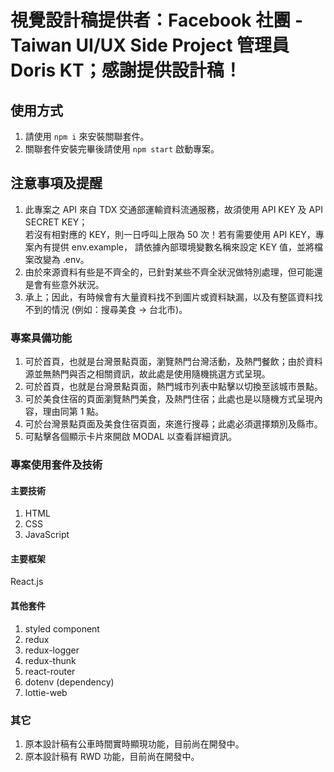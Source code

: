 # 視覺設計稿提供者：Facebook 社團 - Taiwan UI/UX Side Project 管理員 Doris KT；感謝提供設計稿！

## 使用方式

1. 請使用 `npm i` 來安裝關聯套件。
2. 關聯套件安裝完畢後請使用 `npm start` 啟動專案。

## 注意事項及提醒

1.  此專案之 API 來自 TDX 交通部運輸資料流通服務，故須使用 API KEY 及 API SECRET KEY；  
    若沒有相對應的 KEY，則一日呼叫上限為 50 次！若有需要使用 API KEY，專案內有提供 env.example，
    請依據內部環境變數名稱來設定 KEY 值，並將檔案改變為 .env。
2.  由於來源資料有些是不齊全的，已針對某些不齊全狀況做特別處理，但可能還是會有些意外狀況。
3.  承上；因此，有時候會有大量資料找不到圖片或資料缺漏，以及有整區資料找不到的情況 (例如：搜尋美食 -> 台北市)。

### 專案具備功能

1.  可於首頁，也就是台灣景點頁面，瀏覽熱門台灣活動，及熱門餐飲；由於資料源並無熱門與否之相關資訊，故此處是使用隨機挑選方式呈現。
2.  可於首頁，也就是台灣景點頁面，熱門城市列表中點擊以切換至該城市景點。
3.  可於美食住宿的頁面瀏覽熱門美食，及熱門住宿；此處也是以隨機方式呈現內容，理由同第 1 點。
4.  可於台灣景點頁面及美食住宿頁面，來進行搜尋；此處必須選擇類別及縣市。
5.  可點擊各個顯示卡片來開啟 MODAL 以查看詳細資訊。

### 專案使用套件及技術

#### 主要技術

1.  HTML
2.  CSS
3.  JavaScript

#### 主要框架

React.js

#### 其他套件

1.  styled component
2.  redux
3.  redux-logger
4.  redux-thunk
5.  react-router
6.  dotenv (dependency)
7.  lottie-web

### 其它

1. 原本設計稿有公車時間實時顯現功能，目前尚在開發中。
2. 原本設計稿有 RWD 功能，目前尚在開發中。
